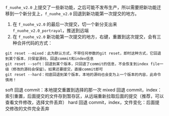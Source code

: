 ﻿`f_nuohe_v2.0` 上提交了一些新功能，之后可能不发布生产，所以需要把新功能迁移到一个新分支上，`f_nuohe_v2.0` 回退到新功能第一次提交的地方。
1. 在 `f_nuohe_v2.0` 的最后一次提交，切一个新分支出来 `f_nuohe_v2.0_portrayal`，推送到远端
2. 在 `f_nuohe_v2.0` 新功能第一次提交的地方，右键，重置到这次提交，会有三种合并代码的方式：
```
git reset --mixed：此为默认方式，不带任何参数的git reset，即时这种方式，它回退到某个版本，只保留源码，回退commit和index信息
git reset --soft：回退到某个版本，只回退了commit的信息，不会恢复到index file一级（修改的源码会保留）。如果还要提交，直接commit即可
git reset --hard：彻底回退到某个版本，本地的源码也会变为上一个版本的内容，此命令 慎用！
```
soft 回退 commit：本地提交重置到选择的那一次
mixed 回退 commit，index：索引重置，后面提交的文件存到暂存区，从远端重新拉取后面的提交（推荐，可以查看文件修改，选择文件丢弃）
hard 回退 commit，index，文件变化：后面提交修改的文件完全丢弃

